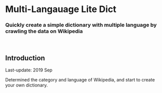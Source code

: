 # Multi-Langauage Lite Dict
### Quickly create a simple dictionary with multiple language by crawling the data on Wikipedia

<br>

## Introduction
Last-update: 2019 Sep

Determined the category and language of Wikipedia, and start to create your own dictionary.

